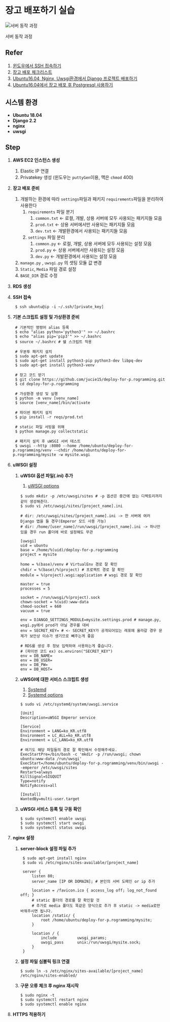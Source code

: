 # 장고 배포하기 실습

![서버 동작 과정](imgs/web-server-process.png)

서버 동작 과정

## Refer

1. [윈도우에서 SSH 접속하기](https://docs.aws.amazon.com/ko_kr/AWSEC2/latest/UserGuide/putty.html)
2. [장고 배포 체크리스트](https://docs.djangoproject.com/en/2.2/howto/deployment/checklist/)
3. [Ubuntu16.04, Nginx, Uwsgi환경에서 Django 프로젝트 배포하기](https://www.digitalocean.com/community/tutorials/how-to-serve-django-applications-with-uwsgi-and-nginx-on-ubuntu-16-04)
4. [Ubuntu16.04에서 장고 배포 후  Postgresql 사용하기](https://www.digitalocean.com/community/tutorials/how-to-use-postgresql-with-your-django-application-on-ubuntu-16-04)



## **시스템 환경**

- **Ubuntu 18.04**
- **Django 2.2**
- **nginx**
- **uwsgi**



## **Step**

1. **AWS EC2 인스턴스 생성**
  
    1. Elastic IP 연결
    2. Privatekey 생성 (윈도우는 `puttyGen`이용, 맥은 `chmod` 400)
    
2. **장고 배포 준비**
    1. 개발하는 환경에 따라 `settings`파일과 패키지 `requirements`파일을 분리하여 사용한다
        1. `requirements` 파일 분기
            1. `common.txt` ← 로컬, 개발, 상용 서버에 모두 사용되는 패키지들 모음
            2. `prod.txt` ← 상용 서버에서만 사용되는 패키지들 모음
            3. `dev.txt` ← 개발환경에서 사용되는 패키지들 모음
        2. `settings` 파일 분리 
            1. `common.py` ← 로컬, 개발, 상용 서버에 모두 사용되는 설정 모음
            2. `prod.py` ← 상용 서버에서만 사용되는 설정 모음
            3. `dev.py` ← 개발환경에서 사용되는 설정 모음
    2. `manage.py` , `uwsgi.py` 의 셋팅 모듈 값 변경
    3. `Static`, `Media` 파일 경로 설정
    4. `BASE_DIR` 경로 수정
    
3. **RDS 생성**

4. **SSH 접속**

   ```shell
    $ ssh ubuntu@ip -i ~/.ssh/[private_key] 
   ```

5. **기본 스크립트 설정 및 가상환경 준비**

   ```shell
    # 기본적인 명령어 alias 등록
    $ echo "alias python='python3'" >> ~/.bashrc
    $ echo "alias pip='pip3'" >> ~/.bashrc
    $ source ~/.bashrc # 쉘 스크립트 적용
    
    # 우분투 패키지 설치
    $ sudo apt-get update
    $ sudo apt-get install python3-pip python3-dev libpq-dev
    $ sudo apt-get install python3-venv
    
    # 장고 코드 받기
    $ git clone https://github.com/jucie15/deploy-for-p.rogramming.git
    $ cd deploy-for-p.rogramming
    
    # 가상환경 생성 및 실행
    $ python -m venv [venv_name]
    $ source [venv_name]/bin/activate
    
    # 파이썬 패키지 설치
    $ pip install -r reqs/prod.txt
    
    # static 파일 서빙을 위해
    $ python manage.py collectstatic
    
    # 패키지 설치 후 uWSGI 서버 테스트
    $ uwsgi --http :8080 --home /home/ubuntu/deploy-for-p.rogramming/venv --chdir /home/ubuntu/deploy-for-p.rogramming/mysite -w mysite.wsgi
   ```

6. **uWSGI 설정**
  
    1. **uWSGI 옵션 파일(.ini) 추가**
    
       1. [uWSGI options](https://uwsgi-docs.readthedocs.io/en/latest/Options.html)
    
       ```shell
       $ sudo mkdir -p /etc/uwsgi/sites # -p 옵션은 중간에 없는 디렉토리까지 같이 생성해준다.
       $ sudo vi /etc/uwsgi/sites/[project_name].ini
       
       # dir: /etc/uwsgi/sites/[project_name].ini -> 한 서버에 여러 Django 앱을 둘 경우(Emperor 모드 사용 가능) 
       # dir: /home/[user_name]/run/uwsgi/[project_name].ini -> 하나만 있을 경우 run 폴더에 바로 설정해도 무관 
       
       [uwsgi]
       uid = ubuntu
       base = /home/%(uid)/deploy-for-p.rogramming
       project = mysite
       
       home = %(base)/venv # VirtualEnv 경로 잘 확인
       chdir = %(base)/%(project) # 프로젝트 경로 잘 확인
       module = %(project).wsgi:application # wsgi 경로 잘 확인
       
       master = true
       processes = 5
       
       socket = /run/uwsgi/%(project).sock
       chown-socket = %(uid):www-data
       chmod-socket = 660
       vacuum = true
       
       env = DJANGO_SETTINGS_MODULE=mysite.settings.prod # manage.py, wsgi.py에서 prod가 아닐 경우를 대비
       env = SECRET_KEY= # <- SECRET_KEY가 공개되어있는 레포에 올라갈 경우 문제가 보안상 이슈가 생기므로 빼주는게 좋음

       # RDS를 생성 후 정보 입력하여 사용하는게 좋습니다.
       # (파이썬 코드 ex) os.environ("SECRET_KEY")
       env = DB_NAME=
       env = DB_USER=
       env = DB_PW=
       env = DB_HOST=
       ```
    
    2. **uWSGI에 대한 서비스 스크립트 생성**
    
       1. [Systemd](https://uwsgi-docs.readthedocs.io/en/latest/Systemd.html)
       2. [Systemd options](https://www.freedesktop.org/software/systemd/man/systemd.service.html)
    
       ```shell
       $ sudo vi /etc/systemd/system/uwsgi.service
       
       [Unit]
       Description=uWSGI Emperor service
       
       [Service]
       Environment = LANG=ko_KR.utf8
       Environment = LC_ALL=ko_KR.utf8
       Environment = LC_LANG=ko_KR.utf8
       
       # 여기도 해당 파일들의 경로 잘 확인해서 수정해주세요.
       ExecStartPre=/bin/bash -c 'mkdir -p /run/uwsgi; chown ubuntu:www-data /run/uwsgi'
       ExecStart=/home/ubuntu/deploy-for-p.rogramming/venv/bin/uwsgi --emperor /etc/uwsgi/sites
       Restart=always
       KillSignal=SIGQUIT
       Type=notify
       NotifyAccess=all
       
       [Install]
       WantedBy=multi-user.target
       ```
    
    3. **uWSGI 서비스 등록 및 구동 확인**
    
       ```shell
       $ sudo systemctl enable uwsgi
       $ sudo systemctl start uwsgi
       $ sudo systemctl status uwsgi
       ```
    
7. **nginx 설정**

    1. **server-block 설정 파일 추가**

        ```shell
         $ sudo apt-get install nginx
         $ sudo vi /etc/nginx/sites-available/[project_name]
         
         server {
             listen 80;
             server_name [IP OR DOMAIN]; # 본인의 서버 도메인 or ip 추가
         
             location = /favicon.ico { access_log off; log_not_found off; }
             # static 폴더의 경로를 잘 확인할 것
             # 추가로 media 폴더도 똑같은 양식으로 추가 후 static -> media로만 바꿔주시면 됩니다.
             location /static/ {
                 root /home/ubuntu/deploy-for-p.rogramming/mysite;
             }
         
             location / {
                 include         uwsgi_params;
                 uwsgi_pass      unix:/run/uwsgi/mysite.sock;
             }
         }
        ```
    
    2. **설정 파일 심볼릭 링크 연결**
    
        ```shell
        $ sudo ln -s /etc/nginx/sites-available/[project_name] /etc/nginx/sites-enabled/
        ```
    
    3. **구문 오류 체크 후 nginx 재시작**
    
       ```shell
       $ sudo nginx -t
       $ sudo systemctl restart nginx
       $ sudo systemctl enable nginx
       ```
    
8. **HTTPS 적용하기**
